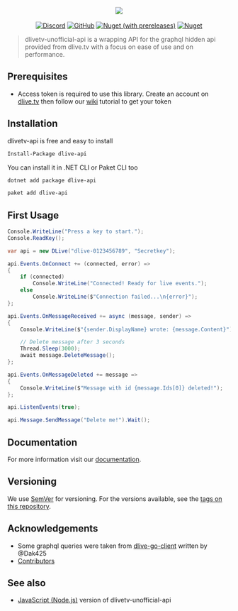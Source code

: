 
<p align="center">
    <a href="#"><img src="https://i.imgur.com/YKVDbow.jpg" /></a>
    <br />
    <br />
    <a href="https://discord.gg/DcuYTCW"><img alt="Discord" src="https://img.shields.io/discord/581547415316987935.svg?label=Discord&style=for-the-badge"></a>
    <a href="https://github.com/dlive-apis/dlivetv-api-net/blob/master/LICENSE"><img alt="GitHub" src="https://img.shields.io/github/license/dlive-apis/dlivetv-api-net.svg?style=for-the-badge"></a>
    <a href="https://www.nuget.org/packages/dlive-api"><img alt="Nuget (with prereleases)" src="https://img.shields.io/nuget/vpre/dlivetv-unofficial-api-net.svg?style=for-the-badge"></a>
    <a href="https://www.nuget.org/packages/dlive-api"><img alt="Nuget" src="https://img.shields.io/nuget/dt/dlivetv-api-net.svg?style=for-the-badge"></a>
</p>


> dlivetv-unofficial-api is a wrapping API for the graphql hidden api provided from dlive.tv with a focus on ease of use and on performance. 

## Prerequisites
- Access token is required to use this library. Create an account on [dlive.tv](https://dlive.tv/) then follow our [wiki](https://dlive.timedot.cc/tutorials) tutorial to get your token

## Installation
dlivetv-api is free and easy to install
```bash
Install-Package dlive-api
```
You can install it in .NET CLI or Paket CLI too
```bash
dotnet add package dlive-api
```
```bash
paket add dlive-api
```

## First Usage
```csharp
Console.WriteLine("Press a key to start.");
Console.ReadKey();

var api = new DLive("dlive-0123456789", "Secretkey");

api.Events.OnConnect += (connected, error) =>
{
	if (connected)
		Console.WriteLine("Connected! Ready for live events.");
	else
		Console.WriteLine($"Connection failed...\n{error}");
};

api.Events.OnMessageReceived += async (message, sender) =>
{
	Console.WriteLine($"{sender.DisplayName} wrote: {message.Content}");

	// Delete message after 3 seconds
	Thread.Sleep(3000);
	await message.DeleteMessage();
};

api.Events.OnMessageDeleted += message =>
{
	Console.WriteLine($"Message with id {message.Ids[0]} deleted!");
};

api.ListenEvents(true);

api.Message.SendMessage("Delete me!").Wait();

```
## Documentation
For more information visit our [documentation](https://dlive.timedot.cc/).

## Versioning

We use [SemVer](http://semver.org/) for versioning. For the versions available, see the [tags on this repository](https://github.com/dlive-apis/dlivetv-api-net/tags). 

## Acknowledgements

- Some graphql queries were taken from [dlive-go-client](https://github.com/Dak425/dlive) written by @Dak425
- [Contributors](https://github.com/dlive-apis/dlivetv-api-net/graphs/contributors)

## See also

- [JavaScript (Node.js)](https://github.com/dlive-apis/dlivetv-api-js) version of dlivetv-unofficial-api
